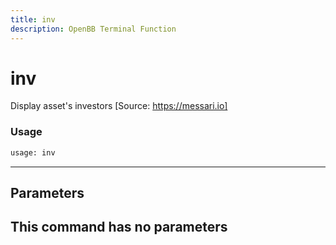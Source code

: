 ```yaml
---
title: inv
description: OpenBB Terminal Function
---
```


# inv

Display asset's investors [Source: https://messari.io]

### Usage 
```python
usage: inv
```
---
## Parameters

This command has no parameters
---
